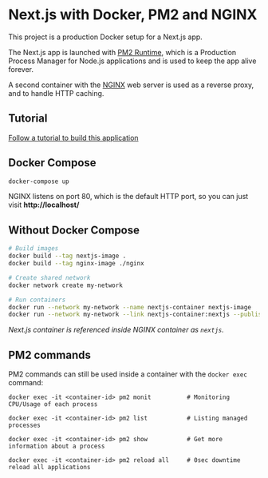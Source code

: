 # Next.js with Docker, PM2 and NGINX

This project is a production Docker setup for a Next.js app.

The Next.js app is launched with [PM2 Runtime](https://pm2.io/runtime/), which is a Production Process Manager for Node.js applications and is used to keep the app alive forever.

A second container with the [NGINX](https://www.nginx.com/) web server is used as a reverse proxy, and to handle HTTP caching.

## Tutorial

[Follow a tutorial to build this application](./TUTORIAL.md)

## Docker Compose

```bash
docker-compose up
```

NGINX listens on port 80, which is the default HTTP port, so you can just visit **http://localhost/**

## Without Docker Compose

```bash
# Build images
docker build --tag nextjs-image .
docker build --tag nginx-image ./nginx

# Create shared network
docker network create my-network

# Run containers
docker run --network my-network --name nextjs-container nextjs-image
docker run --network my-network --link nextjs-container:nextjs --publish 80:80 nginx-image
```

_Next.js container is referenced inside NGINX container as `nextjs`._

## PM2 commands

PM2 commands can still be used inside a container with the `docker exec` command:

```
docker exec -it <container-id> pm2 monit          # Monitoring CPU/Usage of each process
```
```
docker exec -it <container-id> pm2 list           # Listing managed processes
```
```
docker exec -it <container-id> pm2 show           # Get more information about a process
```
```
docker exec -it <container-id> pm2 reload all     # 0sec downtime reload all applications
```

